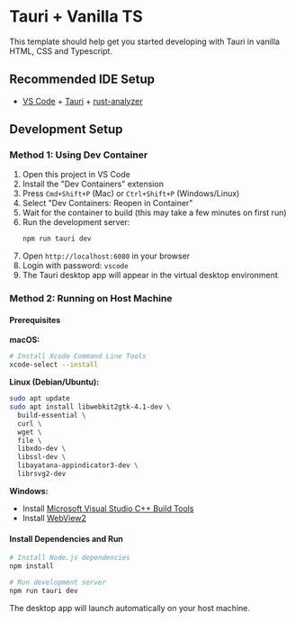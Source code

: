 # Tauri + Vanilla TS

This template should help get you started developing with Tauri in vanilla HTML, CSS and Typescript.

## Recommended IDE Setup

- [VS Code](https://code.visualstudio.com/) + [Tauri](https://marketplace.visualstudio.com/items?itemName=tauri-apps.tauri-vscode) + [rust-analyzer](https://marketplace.visualstudio.com/items?itemName=rust-lang.rust-analyzer)

## Development Setup

### Method 1: Using Dev Container

1. Open this project in VS Code
2. Install the "Dev Containers" extension
3. Press `Cmd+Shift+P` (Mac) or `Ctrl+Shift+P` (Windows/Linux)
4. Select "Dev Containers: Reopen in Container"
5. Wait for the container to build (this may take a few minutes on first run)
6. Run the development server:
   ```bash
   npm run tauri dev
   ```
7. Open `http://localhost:6080` in your browser
8. Login with password: `vscode`
9. The Tauri desktop app will appear in the virtual desktop environment

### Method 2: Running on Host Machine

#### Prerequisites

**macOS:**
```bash
# Install Xcode Command Line Tools
xcode-select --install
```

**Linux (Debian/Ubuntu):**
```bash
sudo apt update
sudo apt install libwebkit2gtk-4.1-dev \
  build-essential \
  curl \
  wget \
  file \
  libxdo-dev \
  libssl-dev \
  libayatana-appindicator3-dev \
  librsvg2-dev
```

**Windows:**
- Install [Microsoft Visual Studio C++ Build Tools](https://visualstudio.microsoft.com/visual-cpp-build-tools/)
- Install [WebView2](https://developer.microsoft.com/en-us/microsoft-edge/webview2/)

#### Install Dependencies and Run

```bash
# Install Node.js dependencies
npm install

# Run development server
npm run tauri dev
```

The desktop app will launch automatically on your host machine.
